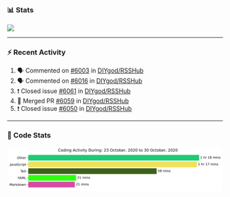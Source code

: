 ### :bar_chart: Stats

<a href="#">
  <img align="center" src="https://github-readme-stats.vercel.app/api?username=henryqw&count_private=true&show_icons=true" />
</a>
<!-- <a href="#">
  <img align="center" src="https://github-readme-stats-git-master.henryqw.vercel.app/api/top-langs/?username=HenryQW&layout=compact" />
</a> -->

---

### :zap: Recent Activity

<!--START_SECTION:activity-->

1. 🗣 Commented on [#6003](https://github.com/DIYgod/RSSHub/issues/6003) in [DIYgod/RSSHub](https://github.com/DIYgod/RSSHub)
2. 🗣 Commented on [#6016](https://github.com/DIYgod/RSSHub/issues/6016) in [DIYgod/RSSHub](https://github.com/DIYgod/RSSHub)
3. ❗️ Closed issue [#6061](https://github.com/DIYgod/RSSHub/issues/6061) in [DIYgod/RSSHub](https://github.com/DIYgod/RSSHub)
4. 🎉 Merged PR [#6059](https://github.com/DIYgod/RSSHub/pull/6059) in [DIYgod/RSSHub](https://github.com/DIYgod/RSSHub)
5. ❗️ Closed issue [#6050](https://github.com/DIYgod/RSSHub/issues/6050) in [DIYgod/RSSHub](https://github.com/DIYgod/RSSHub)
<!--END_SECTION:activity-->

---

### :calendar: Code Stats

![WakaTime](https://github.com/HenryQW/HenryQW/blob/master/images/stat.svg)
